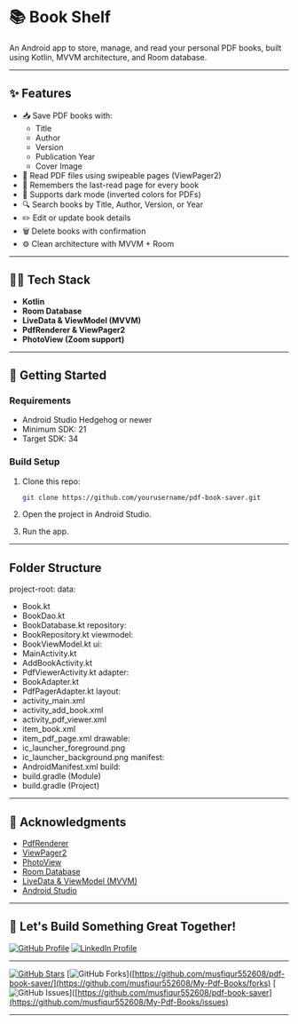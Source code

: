 ﻿# 📚 Book Shelf

An Android app to store, manage, and read your personal PDF books, built using Kotlin, MVVM architecture, and Room database.

---

## ✨ Features

- 📥 Save PDF books with:
    - Title
    - Author
    - Version
    - Publication Year
    - Cover Image
- 📑 Read PDF files using swipeable pages (ViewPager2)
- 🔖 Remembers the last-read page for every book
- 🌙 Supports dark mode (inverted colors for PDFs)
- 🔍 Search books by Title, Author, Version, or Year
- ✏️ Edit or update book details
- 🗑️ Delete books with confirmation
- ⚙️ Clean architecture with MVVM + Room


---

## 🧑‍💻 Tech Stack

- **Kotlin**
- **Room Database**
- **LiveData & ViewModel (MVVM)**
- **PdfRenderer & ViewPager2**
- **PhotoView (Zoom support)**

---

## 🚀 Getting Started

### Requirements
- Android Studio Hedgehog or newer
- Minimum SDK: 21
- Target SDK: 34

### Build Setup

1. Clone this repo:
   ```bash
   git clone https://github.com/yourusername/pdf-book-saver.git
   
   ```

2. Open the project in Android Studio.

3. Run the app.

--- 

##  Folder Structure

project-root:
data:
- Book.kt
- BookDao.kt
- BookDatabase.kt
repository:
- BookRepository.kt
viewmodel:
- BookViewModel.kt
ui:
- MainActivity.kt
- AddBookActivity.kt
- PdfViewerActivity.kt
adapter:
- BookAdapter.kt
- PdfPagerAdapter.kt
layout:
- activity_main.xml
- activity_add_book.xml
- activity_pdf_viewer.xml
- item_book.xml
- item_pdf_page.xml
drawable:
- ic_launcher_foreground.png
- ic_launcher_background.png
manifest:
- AndroidManifest.xml
build:
- build.gradle (Module)
- build.gradle (Project)


---

## 🙏 Acknowledgments

- [PdfRenderer](https://developer.android.com/reference/android/webkit/PdfRenderer)
- [ViewPager2](https://developer.android.com/reference/androidx/viewpager2/widget/ViewPager2)
- [PhotoView](https://github.com/chrisbanes/PhotoView)
- [Room Database](https://developer.android.com/reference/androidx/room/Room)
- [LiveData & ViewModel (MVVM)](https://developer.android.com/topic/libraries/architecture/livedata)
- [Android Studio](https://developer.android.com/studio)

---

## 🌟 Let's Build Something Great Together!

[![GitHub Profile](https://img.shields.io/badge/GitHub-Profile-1DA1F2?style=for-the-badge&logo=github&logoColor=white)](https://github.com/musfiqur552608)
[![LinkedIn Profile](https://img.shields.io/badge/LinkedIn-Profile-0A66C2?style=for-the-badge&logo=linkedin&logoColor=white)](https://www.linkedin.com/in/musfiqur55/)

---

[![GitHub Stars](https://img.shields.io/github/stars/yourusername/pdf-book-saver?style=social)]([https://github.com/musfiqur552608/pdf-book-saver](https://github.com/musfiqur552608/My-Pdf-Books))
[![GitHub Forks](https://img.shields.io/github/forks/yourusername/pdf-book-saver?style=social)]([https://github.com/musfiqur552608/pdf-book-saver/](https://github.com/musfiqur552608/My-Pdf-Books/forks)
[![GitHub Issues](https://img.shields.io/github/issues/yourusername/pdf-book-saver?style=social)]([https://github.com/musfiqur552608/pdf-book-saver](https://github.com/musfiqur552608/My-Pdf-Books/issues)    

---

